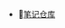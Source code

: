 - 📙[笔记仓库](https://github.com/aprilz-code/white-note.git)

[comment]: <> (- 📖[蘑菇博客]&#40;http://moguit.cn/#/&#41;)

[comment]: <> (- 📪[联系Aprilz]&#40;https://t.1yb.co/sBOZ&#41;)

